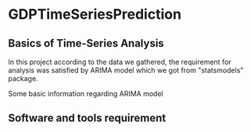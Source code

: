 # GDPTimeSeriesPrediction

## Basics of Time-Series Analysis
In this project according to the data we gathered, the requirement for analysis was satisfied by ARIMA model which we got from "statsmodels" package.

Some basic information regarding ARIMA model

## Software and tools requirement
